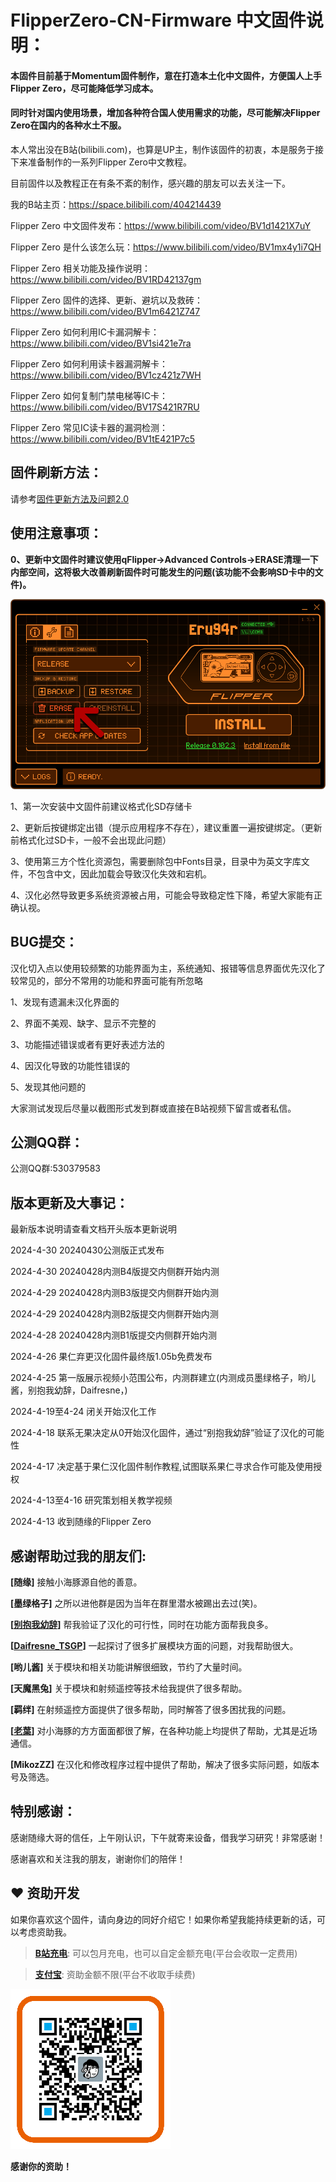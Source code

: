 # FlipperZero-CN-Firmware 中文固件说明：

<h4>本固件目前基于Momentum固件制作，意在打造本土化中文固件，方便国人上手Flipper Zero，尽可能降低学习成本。</h4>

<h4>同时针对国内使用场景，增加各种符合国人使用需求的功能，尽可能解决Flipper Zero在国内的各种水土不服。</h4>

本人常出没在B站(bilibili.com)，也算是UP主，制作该固件的初衷，本是服务于接下来准备制作的一系列Flipper Zero中文教程。

目前固件以及教程正在有条不紊的制作，感兴趣的朋友可以去关注一下。

我的B站主页：https://space.bilibili.com/404214439

Flipper Zero 中文固件发布：https://www.bilibili.com/video/BV1d1421X7uY

Flipper Zero 是什么该怎么玩：https://www.bilibili.com/video/BV1mx4y1i7QH

Flipper Zero 相关功能及操作说明：https://www.bilibili.com/video/BV1RD42137gm

Flipper Zero 固件的选择、更新、避坑以及救砖：https://www.bilibili.com/video/BV1m6421Z747

Flipper Zero 如何利用IC卡漏洞解卡：https://www.bilibili.com/video/BV1si421e7ra

Flipper Zero 如何利用读卡器漏洞解卡：https://www.bilibili.com/video/BV1cz421z7WH

Flipper Zero 如何复制门禁电梯等IC卡：https://www.bilibili.com/video/BV17S421R7RU

Flipper Zero 常见IC读卡器的漏洞检测：https://www.bilibili.com/video/BV1tE421P7c5

## 固件刷新方法：

请参考[固件更新方法及问题2.0](Update_doc/ReadMe.md)

## 使用注意事项：

**0、更新中文固件时建议使用qFlipper->Advanced Controls->ERASE清理一下内部空间，这将极大改善刷新固件时可能发生的问题(该功能不会影响SD卡中的文件)。**

<img src="Update_doc/assets/pic08.png">

1、第一次安装中文固件前建议格式化SD存储卡

2、更新后按键绑定出错（提示应用程序不存在），建议重置一遍按键绑定。（更新前格式化过SD卡，一般不会出现此问题）

3、使用第三方个性化资源包，需要删除包中Fonts目录，目录中为英文字库文件，不包含中文，因此加载会导致汉化失效和宕机。

4、汉化必然导致更多系统资源被占用，可能会导致稳定性下降，希望大家能有正确认视。


##  BUG提交：

汉化切入点以使用较频繁的功能界面为主，系统通知、报错等信息界面优先汉化了较常见的，部分不常用的功能和界面可能有所忽略

1、发现有遗漏未汉化界面的

2、界面不美观、缺字、显示不完整的

3、功能描述错误或者有更好表述方法的

4、因汉化导致的功能性错误的

5、发现其他问题的


大家测试发现后尽量以截图形式发到群或直接在B站视频下留言或者私信。


## 公测QQ群：

公测QQ群:530379583


## 版本更新及大事记：

最新版本说明请查看文档开头版本更新说明

2024-4-30 20240430公测版正式发布

2024-4-30 20240428内测B4版提交内侧群开始内测

2024-4-29 20240428内测B3版提交内侧群开始内测

2024-4-29 20240428内测B2版提交内侧群开始内测

2024-4-28 20240428内测B1版提交内侧群开始内测

2024-4-26 果仁弃更汉化固件最终版1.05b免费发布

2024-4-25 第一版展示视频小范围公布，内测群建立(内测成员墨绿格子，哟儿酱，别抱我幼辞，Daifresne，)

2024-4-19至4-24 闭关开始汉化工作

2024-4-18 联系无果决定从0开始汉化固件，通过“别抱我幼辞”验证了汉化的可能性

2024-4-17 决定基于果仁汉化固件制作教程,试图联系果仁寻求合作可能及使用授权

2024-4-13至4-16 研究策划相关教学视频

2024-4-13 收到随缘的Flipper Zero


## 感谢帮助过我的朋友们:

<b>[随缘]</b>
接触小海豚源自他的善意。

<b>[墨绿格子]</b>
之所以进他群是因为当年在群里潜水被踢出去过(笑)。

<b>[[别抱我幼辞](https://github.com/Biebaowoyouci)]</b>
帮我验证了汉化的可行性，同时在功能方面帮我良多。

<b>[[Daifresne_TSGP](https://github.com/Daifresne)]</b>
一起探讨了很多扩展模块方面的问题，对我帮助很大。


<b>[哟儿酱]</b>
关于模块和相关功能讲解很细致，节约了大量时间。

<b>[天魔黑兔]</b>
关于模块和射频遥控等技术给我提供了很多帮助。

<b>[羁绊]</b>
在射频遥控方面提供了很多帮助，同时解答了很多困扰我的问题。

<b>[[老葉](https://github.com/oldip)]</b>
对小海豚的方方面面都很了解，在各种功能上均提供了帮助，尤其是近场通信。

<b>[MikozZZ]</b>
在汉化和修改程序过程中提供了帮助，解决了很多实际问题，如版本号及筛选。


## 特别感谢：

感谢随缘大哥的信任，上午刚认识，下午就寄来设备，借我学习研究！非常感谢！

感谢喜欢和关注我的朋友，谢谢你们的陪伴！


## ❤️ 资助开发
如果你喜欢这个固件，请向身边的同好介绍它！如果你希望我能持续更新的话，可以考虑资助我。

> **[B站充电](https://space.bilibili.com/404214439)**: 可以包月充电，也可以自定金额充电(平台会收取一定费用)

> **[支付宝](https://qr.alipay.com/a6x18955zxmede2gw5yac15)**: 资助金额不限(平台不收取手续费)

<img src="assets/a6x18955zxmede2gw5yac15.png">

**感谢你的资助！**
